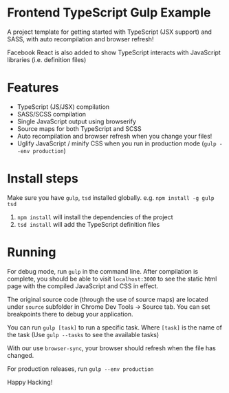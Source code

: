 # Frontend TypeScript Gulp Example
A project template for getting started with TypeScript (JSX support) and SASS, with auto recompilation and browser refresh!

Facebook React is also added to show TypeScript interacts with JavaScript libraries (i.e. definition files)

# Features
- TypeScript (JS/JSX) compilation
- SASS/SCSS compilation
- Single JavaScript output using browserify
- Source maps for both TypeScript and SCSS
- Auto recompilation and browser refresh when you change your files!
- Uglify JavaScript / minify CSS when you run in production mode (`gulp --env production`)

# Install steps
Make sure you have `gulp`, `tsd` installed globally. e.g. `npm install -g gulp tsd`
1. `npm install` will install the dependencies of the project
2. `tsd install` will add the TypeScript definition files

# Running

For debug mode, run `gulp` in the command line. After compilation is complete, you should be able to visit `localhost:3000` to see the static html page with the compiled JavaScript and CSS in effect.

The original source code (through the use of source maps) are located under `source` subfolder in Chrome Dev Tools → Source tab. You can set breakpoints there to debug your application.

You can run `gulp [task]` to run a specific task. Where `[task]` is the name of the task (Use `gulp --tasks` to see the available tasks)

With our use `browser-sync`, your browser should refresh when the file has changed.

For production releases, run `gulp --env production`

Happy Hacking!
